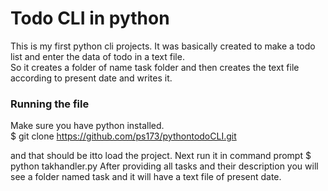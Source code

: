 # Todo CLI in python

This is my first python cli projects. It was basically created to make a todo list and enter the data of todo in a text file.  
So it creates a folder of name task folder and then creates the text file according to present date and writes it.  

### Running the file

Make sure you have python installed.  
  $ git clone https://github.com/ps173/pythontodoCLI.git
  
and that should be itto load the project.
Next run it in command prompt
  $ python takhandler.py
After providing all tasks and their description you will see a folder named task and it will have a text file of present date.
